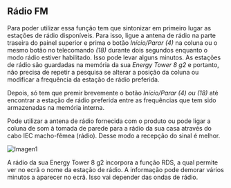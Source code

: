 ## Rádio FM

Para poder utilizar essa função tem que sintonizar em primeiro lugar as estações de rádio disponíveis. Para isso, ligue a antena de rádio na parte traseira do painel superior e prima o botão *Início/Parar (4)* na coluna ou o mesmo botão no telecomando *(18)* durante dois segundos enquanto o modo rádio estiver habilitado. Isso pode levar alguns minutos. As estações de rádio são guardadas na memória da sua *Energy Tower 8 g2* e portanto, não precisa de repetir a pesquisa se alterar a posição da coluna ou modificar a frequência da estação de rádio preferida.

Depois, só tem que premir brevemente o botão *Início/Parar (4) ou (18)* até encontrar a estação de rádio preferida entre as frequências que tem sido armazenadas na memória interna.

Pode utilizar a antena de rádio fornecida com o produto ou pode ligar a coluna de som à tomada de parede para a rádio da sua casa através do cabo IEC macho-fêmea (rádio). Desse modo a recepção do sinal é melhor.

   ![Imagen1](http://static.energysistem.com/images/manuals/42360/59563b1c48efa.jpg)
   
A rádio da sua Energy Tower 8 g2 incorpora a função RDS, a qual permite ver no ecrã o nome da estação de rádio. A informação pode demorar vários minutos a aparecer no ecrã. Isso vai depender das ondas de rádio.

